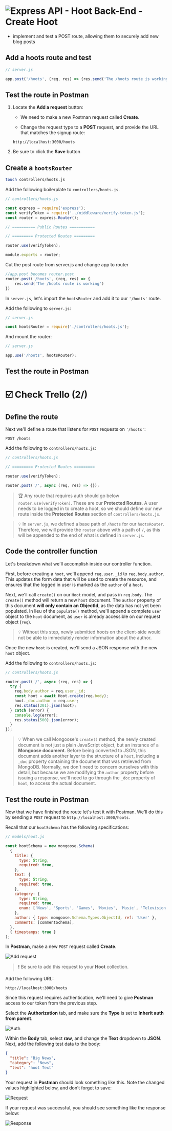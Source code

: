 # ![Express API - Hoot Back-End - Create Hoot](./assets/hero.png)

- implement and test a POST route, allowing them to securely add new blog posts

## Add a hoots route and test

```jsx
// server.js

app.post('/hoots', (req, res) => {res.send('The /hoots route is working'});
```

## Test the route in Postman

1. Locate the **Add a request** button:
    - We need to make a new Postman request called **Create**.

    - Change the request type to a **POST** request, and provide the URL that matches the signup route:

    ```
    http://localhost:3000/hoots
    ```

3. Be sure to click the **Save** button

## Create a `hootsRouter`

```bash
touch controllers/hoots.js
```

Add the following boilerplate to `controllers/hoots.js`.

```js
// controllers/hoots.js

const express = require('express');
const verifyToken = require('../middleware/verify-token.js');
const router = express.Router();

// ========== Public Routes ===========

// ========= Protected Routes =========

router.use(verifyToken);

module.exports = router;
```

Cut the post route from server.js and change app to router
```js
//app.post becomes router.post
router.post('/hoots', (req, res) => {
    res.send('The /hoots route is working')
})
```

In `server.js`, let's import the `hootsRouter` and add it to our `'/hoots'` route.

Add the following to `server.js`:

```jsx
// server.js

const hootsRouter = require('./controllers/hoots.js');
```

And mount the router:

```jsx
// server.js

app.use('/hoots', hootsRouter);
```
## Test the route in Postman

# ☑️ Check Trello (2/) 

## Define the route

Next we'll define a route that listens for `POST` requests on `'/hoots'`:

```
POST /hoots
```

Add the following to `controllers/hoots.js`:

```jsx
// controllers/hoots.js

// ========= Protected Routes =========

router.use(verifyToken);

router.post('/', async (req, res) => {});
```

> 🏆 Any route that requires auth should go below `router.use(verifyToken)`. These are our **Protected Routes**. A user needs to be logged in to create a hoot, so we should define our new route inside the **Protected Routes** section of `controllers/hoots.js`.

> 💡 In `server.js`, we defined a base path of `/hoots` for our `hootsRouter`. Therefore, we will provide the `router` above with a path of `/`, as this will be appended to the end of what is defined in `server.js`.

## Code the controller function

Let's breakdown what we'll accomplish inside our controller function.

First, before creating a `hoot`, we'll append `req.user._id` to `req.body.author`. This updates the form data that will be used to create the resource, and ensures that the logged in user is marked as the `author` of a `hoot`.

Next, we'll call `create()` on our `Hoot` model, and pass in `req.body`. The `create()` method will return a new `hoot` document. The `author` property of this document **will only contain an ObjectId**, as the data has not yet been populated. In lieu of the `populate()` method, we'll append a complete `user` object to the `hoot` document, as `user` is already accessible on our request object (`req`).

> 💡 Without this step, newly submitted hoots on the client-side would not be able to immediately render information about the author.

Once the new `hoot` is created, we'll send a JSON response with the new `hoot` object.

Add the following to `controllers/hoots.js`:

```jsx
// controllers/hoots.js

router.post('/', async (req, res) => {
  try {
    req.body.author = req.user._id;
    const hoot = await Hoot.create(req.body);
    hoot._doc.author = req.user;
    res.status(201).json(hoot);
  } catch (error) {
    console.log(error);
    res.status(500).json(error);
  }
});
```

> 💡 When we call Mongoose's `create()` method, the newly created document is not just a plain JavaScript object, but an instance of a **Mongoose document**. Before being converted to JSON, this document adds another layer to the structure of a `hoot`, including a `_doc` property containing the document that was retrieved from MongoDB. Normally, we don't need to concern ourselves with this detail, but because we are modifying the `author` property before issuing a response, we'll need to go through the `_doc` property of `hoot`, to access the actual document.

## Test the route in Postman

Now that we have finished the route let's test it with Postman. We'll do this by sending a `POST` request to `http://localhost:3000/hoots`.

Recall that our `hootSchema` has the following specifications:

```js
// models/hoot.js

const hootSchema = new mongoose.Schema(
  {
    title: {
      type: String,
      required: true,
    },
    text: {
      type: String,
      required: true,
    },
    category: {
      type: String,
      required: true,
      enum: ['News', 'Sports', 'Games', 'Movies', 'Music', 'Television'],
    },
    author: { type: mongoose.Schema.Types.ObjectId, ref: 'User' },
    comments: [commentSchema],
  },
  { timestamps: true }
);
```

In **Postman**, make a new `POST` request called **Create**.

![Add request](./assets/add-request.png)

> ❗ Be sure to add this request to your **Hoot** collection.

Add the following URL:

```
http://localhost:3000/hoots
```

Since this request requires authentication, we'll need to give **Postman** access to our token from the previous step.

Select the **Authorization** tab, and make sure the **Type** is set to **Inherit auth from parent**.

![Auth](./assets/auth.png)

Within the **Body** tab, select **raw**, and change the **Text** dropdown to **JSON**. Next, add the following test data to the body:

```json
{
  "title": "Big News",
  "category": "News",
  "text": "hoot Text"
}
```

Your request in **Postman** should look something like this. Note the changed values highlighted below, and don’t forget to save:

![Request](./assets/request.png)

If your request was successful, you should see something like the response below:

![Response](./assets/response.png)
